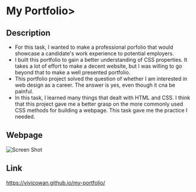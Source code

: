 # My Portfolio>
  
## Description
- For this task, I wanted to make a professional porfolio that would showcase a candidate's work experience to potential employers. 
- I built this portfolio to gain a better understanding of CSS properties. It takes a lot of effort to make a decent website, but I was willing to go beyond that to make a well presented portfolio. 
- This portfolio project solved the question of whether I am interested in web design as a career. The answer is yes, even though it cna be painful. 
- In this task, I learned many things that dealt with HTML and CSS. I think that this project gave me a better grasp on the more commonly used CSS methods for building a webpage. This task gave me the practice I needed.

## Webpage
![Screen Shot](./images/screenshot.png)

## Link
https://vivicowan.github.io/my-portfolio/
